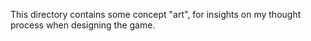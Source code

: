 This directory contains some concept "art", for insights on my thought process
when designing the game.

